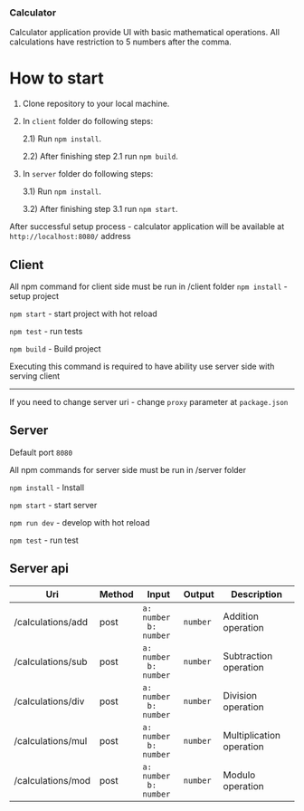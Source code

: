 ### Calculator ###

Calculator application provide UI with basic mathematical operations.
All calculations have restriction to 5 numbers after the comma.

How to start
===
1. Clone repository to your local machine.
2. In `client` folder do following steps:

    2.1) Run `npm install`.

    2.2) After finishing step 2.1 run `npm build`.

3. In `server` folder do following steps: 
    
    3.1) Run `npm install`.
    
    3.2) After finishing step 3.1 run `npm start`.
    
After successful setup process - calculator application will be available at `http://localhost:8080/` address
 
 
Client
---
All npm command for client side must be run in /client folder
`npm install` - setup project

`npm start` - start project with hot reload

`npm test` - run tests

`npm build` - Build project

Executing this command is required to have ability use  server side with serving client

---

If you need to change server uri - change `proxy` parameter at `package.json`  

Server
---
Default port `8080`

All npm commands for server side must be run in /server folder

`npm install` - Install

`npm start` - start server

`npm run dev` - develop with hot reload

`npm test` - run test

Server api
---

| Uri | Method | Input | Output | Description
| ------ | ----------- | ----------| -------- | -----------|
| /calculations/add   | post | `a: number ` <br/>` b: number` | `number` |Addition operation
| /calculations/sub   | post | `a: number ` <br/>` b: number` | `number` |Subtraction operation
| /calculations/div   | post | `a: number ` <br/>` b: number` | `number` |Division operation
| /calculations/mul   | post | `a: number ` <br/>` b: number` | `number` |Multiplication operation
| /calculations/mod   | post | `a: number ` <br/>` b: number` | `number` |Modulo operation





